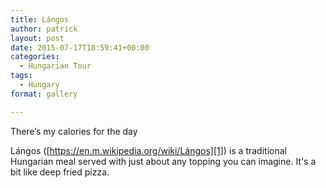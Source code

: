 ```yaml
---
title: Lángos
author: patrick
layout: post
date: 2015-07-17T18:59:41+00:00
categories:
  - Hungarian Tour
tags:
  - Hungary
format: gallery

---
```

There’s my calories for the day

Lángos ([https://en.m.wikipedia.org/wiki/Lángos][1]) is a traditional Hungarian meal served with just about any topping you can imagine. It's a bit like deep fried pizza.

 [1]: https://en.m.wikipedia.org/wiki/L%C3%A1ngos